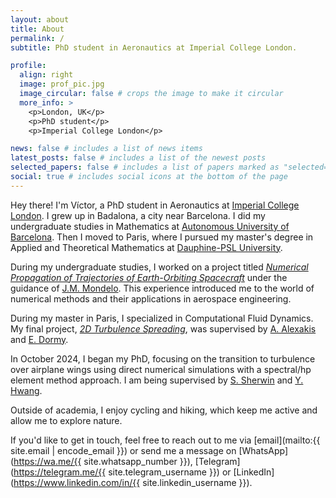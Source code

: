 ```yaml
---
layout: about
title: About
permalink: /
subtitle: PhD student in Aeronautics at Imperial College London.

profile:
  align: right
  image: prof_pic.jpg
  image_circular: false # crops the image to make it circular
  more_info: >
    <p>London, UK</p>
    <p>PhD student</p>
    <p>Imperial College London</p>

news: false # includes a list of news items
latest_posts: false # includes a list of the newest posts
selected_papers: false # includes a list of papers marked as "selected={true}"
social: true # includes social icons at the bottom of the page
---
```


Hey there! I'm Víctor, a PhD student in Aeronautics at [Imperial College London](https://www.imperial.ac.uk/). I grew up in Badalona, a city near Barcelona. I did my undergraduate studies in Mathematics at [Autonomous University of Barcelona](https://www.uab.cat/). Then I moved to Paris, where I pursued my master's degree in Applied and Theoretical Mathematics at [Dauphine-PSL University](https://dauphine.psl.eu/).

During my undergraduate studies, I worked on a project titled _[Numerical Propagation of Trajectories of Earth-Orbiting Spacecraft](https://github.com/victorballester7/final-bachelor-thesis)_ under the guidance of [J.M. Mondelo](https://bgsmath.cat/people/?person=josep-maria-mondelo). This experience introduced me to the world of numerical methods and their applications in aerospace engineering.  

During my master in Paris, I specialized in Computational Fluid Dynamics. My final project, _[2D Turbulence Spreading](https://github.com/victorballester7/final-master-thesis)_, was supervised by [A. Alexakis](https://www.phys.ens.fr/~alexakis/) and [E. Dormy](https://www.phys.ens.fr/~alexakis/).  

In October 2024, I began my PhD, focusing on the transition to turbulence over airplane wings using direct numerical simulations with a spectral/hp element method approach. I am being supervised by [S. Sherwin](https://www.imperial.ac.uk/people/s.sherwin) and [Y. Hwang](https://www.imperial.ac.uk/people/y.hwang).  

Outside of academia, I enjoy cycling and hiking, which keep me active and allow me to explore nature. 

If you'd like to get in touch, feel free to reach out to me via [email](mailto:{{ site.email | encode_email }}) or send me a message on [WhatsApp](https://wa.me/{{ site.whatsapp_number }}), [Telegram](https://telegram.me/{{ site.telegram_username }}) or [LinkedIn](https://www.linkedin.com/in/{{ site.linkedin_username }}). 

